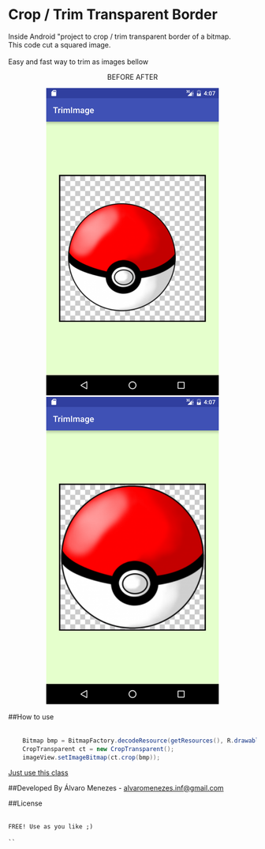 # Crop / Trim Transparent Border <br>

Inside Android "project to crop / trim transparent border of a bitmap.<br>
This code cut a squared image.<br><br>
Easy and fast way to trim as images bellow <br>


<p align="center">
	BEFORE                        AFTER
</p>
<p align="center">
  <img src="https://raw.githubusercontent.com/AlvaroMenezes/CropTrimTransparentImage/master/img/before.png" width="350"/>
  <img src="https://raw.githubusercontent.com/AlvaroMenezes/CropTrimTransparentImage/master/img/after.png" width="350"/>
</p>

##How to use

```java

	Bitmap bmp = BitmapFactory.decodeResource(getResources(), R.drawable.your_img);
	CropTransparent ct = new CropTransparent();
	imageView.setImageBitmap(ct.crop(bmp));

```
[Just use this class](/CropTrimTransparentImage/blob/master/Project/app/src/main/java/alvaromenezes/com/trimimage/CropTransparent.java)



##Developed By
Álvaro Menezes - <alvaromenezes.inf@gmail.com>


##License
```

FREE! Use as you like ;)

``